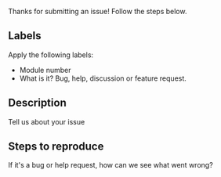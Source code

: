 Thanks for submitting an issue! Follow the steps below. 

## Labels
Apply the following labels:
- Module number
- What is it? Bug, help, discussion or feature request.

## Description

Tell us about your issue

## Steps to reproduce

If it's a bug or help request, how can we see what went wrong?
